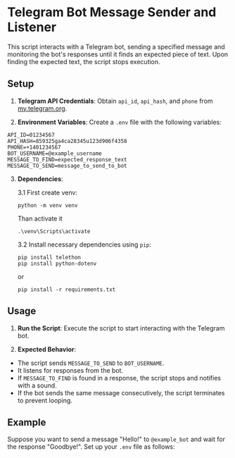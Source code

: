 # Telegram Bot Message Sender and Listener

This script interacts with a Telegram bot, sending a specified message and monitoring the bot's responses until it finds an expected piece of text. Upon finding the expected text, the script stops execution.

## Setup

1. **Telegram API Credentials**: Obtain `api_id`, `api_hash`, and `phone` from [my.telegram.org](https://my.telegram.org/auth).

2. **Environment Variables**: Create a `.env` file with the following variables:

```
API_ID=01234567
API_HASH=859325ga4ca28345u123d906f4358
PHONE=+1401234567
BOT_USERNAME=@example_username
MESSAGE_TO_FIND=expected_response_text
MESSAGE_TO_SEND=message_to_send_to_bot
```

3. **Dependencies**:

    3.1 First create venv:
    ```
    python -m venv venv
    ```
    Than activate it
    ```
    .\venv\Scripts\activate
    ```
    3.2 Install necessary dependencies using `pip`:
    ```
    pip install telethon
    pip install python-dotenv
    ```
    or
    ```
    pip install -r requirements.txt
    ```

## Usage

1. **Run the Script**: Execute the script to start interacting with the Telegram bot.

2. **Expected Behavior**:

- The script sends `MESSAGE_TO_SEND` to `BOT_USERNAME`.
- It listens for responses from the bot.
- If `MESSAGE_TO_FIND` is found in a response, the script stops and notifies with a sound.
- If the bot sends the same message consecutively, the script terminates to prevent looping.

## Example

Suppose you want to send a message "Hello!" to `@example_bot` and wait for the response "Goodbye!". Set up your `.env` file as follows:
